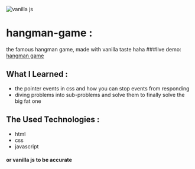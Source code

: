 ![vanilla js](https://res.cloudinary.com/practicaldev/image/fetch/s--5nuecTWU--/c_imagga_scale,f_auto,fl_progressive,h_900,q_auto,w_1600/https://dev-to-uploads.s3.amazonaws.com/i/s46drgig8xugiyqt8zxp.png)

# hangman-game :
the famous hangman game, made with vanilla taste haha
###live demo: 
[hangman game](https://issam-hub.github.io/hangman-game/)


## What I Learned : 
- the pointer events in css and how you can stop events from responding
- diving problems into sub-problems and solve them to finally solve the big fat one

## The Used Technologies : 
- html
- css
- javascript 
#### or vanilla js to be accurate



